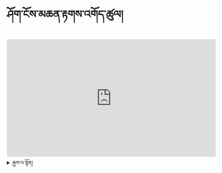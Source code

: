 # ཤོག་ངོས་མཆན་རྟགས་འགོད་ཚུལ།

<iframe width="560" height="315" src="https://www.youtube.com/embed/Krbm8aXZE4M" title="YouTube video player" frameborder="0" allow="accelerometer; autoplay; clipboard-write; encrypted-media; gyroscope; picture-in-picture; web-share" allowfullscreen></iframe>

<details>
  <summary>རྒྱས་པ་སྟོན།</summary>
  
##  ཤོག་ངོས་ངོས་འཛིན་རིག་ནུས

## ཤོག་ངོས་ངོས་འཛིན་རིག་ནུས་སྦྱོང་བསྡར་གྱི་རྒྱུ་ཆ་བཟོ་སྟངས།
  
1.ཐོག་མར་སོ་སོར་གློག་ཀླད་ཐོག་དྲྭ་ཐག་ཡང་ན་linkཞིག་སླེབས་ཡོང།

![དྲ་ཐག།](https://user-images.githubusercontent.com/124126972/221773729-fba81157-d218-4a66-be49-ba82ef8363b2.png)

2.དེ་ནས་སོ་སོར་ལག་པ་གཡོན་ཕྱོགས་སུ་session=ཞེས་སོ་སོར་མིང་འགྲིག་ཡོད་མིན་དོ་སྣང་བྱེད།

![sessiion](https://user-images.githubusercontent.com/124126972/221774542-0ccd8ab2-1cfb-4dff-a1b9-737eb9aeb9e5.png)

## ཤོག་ངོས་ངོས་འཛིན་བྱེད་སྟངས་ལ་རྟགས་རྒྱག་སྟངས་གཉིས་ཡོད་།

1. དང་པོ་གྲུ་བཞི་ནར་མོ་ཅན་འདི་པར་རིས་ནང་ཡོད་པས་ཤོག་ངོས་དེ་ཉིད་ཁ་ཐུག་ཡིན་པ་གང་ཞིག་སྐྱོག་སྐྱོག་མ་ཡིན་པ་ཞིག་ལ་རྟགས་རྒྱག་དགོས།

2. གཉིས་པ་གྲུ་དུ་མ་ཅན་འདི་པར་རིས་ནང་ཡོད་པས་ཤོག་ངོས་འདི་ཉིད་ཁ་ཐུག་མ་ཡིན་པར་སྐྱོག་སྐྱོག་ཡིན་པ་ཞིག་ལ་རྟགས་རྒྱག་དགོས།

![རྟགས།](https://user-images.githubusercontent.com/124126972/221775773-52bb3abe-b45e-4229-bfe0-56cace351f41.png)

## གལ་སྲིད་ནོར་བཅོས་བཏང་དགོས་བྱུང་སོང་ན།

- ཐོག་མར་རྟགས་རྒྱག་སའི་ཐོག་ཏུ་དབྱིན་ཚིག་pageཞེས་པ་དེ་ལ་སྣན།

- དེ་ནས་ལག་པ་གཡས་ཕྱོགས་སུ་ནོར་བཅོས་ཀྱི་རྟགས་ཞིག་དོན་ངེས། དེ་ལ་སྣུན་ན་མེད་པར་འགྱུར་འགྲོ།

![ནོར་བཅོས།](https://user-images.githubusercontent.com/124126972/221777082-c433ea17-ac9d-4f5a-811e-53d45e99411f.png)

## གལ་སྲིད་ཆ་ཚང་ནོར་བ་བྱུང་སོང་ན།

1. ལག་པ་གཡས་ཕྱོགས་སུ་ནོར་་རྟགས་འགྲམ་གྱི་མཚོན་རྟགས་དབྱིན་ཡིག་ཐོག་resetཞེས་པ་དེ་ལ་སྣོན་ནས་མེད་པར་འགྱུར་འགྲོ།

![reset](https://user-images.githubusercontent.com/124126972/221778454-d483a500-6a37-43a8-a77a-60ab28270352.png)

## མཐའ་མ་ཉར་འཚག་འམ་saveབྱེད་སྟངས།

གལ་སྲིད་ཁྱེད་རང་གི་མཐའ་འཚམས་འདི་ཉིད་འགྲིག་པ་ཡང་ན་བརྟེན་ཁེལ་བ་བྱུང་སོང་ན་འོག་ཏུ་ཡོད་པས་ལྗང་ཁུ་འགྲིག་རྟགས་དེ་ལ་སྣོན།

![save](https://user-images.githubusercontent.com/124126972/221779740-051f0316-0985-41e3-a661-c2910947489e.png)

## warning ༼ཉེན་བརྡ།༽

> སོ་སོའོ་མཐའ་ཚམས་འགྲིག་མིན་ཡག་པོ་བལྟས་དགོས་།གལ་སྲིད་ཁྱེད་ཀྱི་མཐའ་འཚམས་སྐྱོག་བསྡད་པ་ཞིག་ལ་saveབྱེད་པ་ཡིན་ན་སླར་ཡང་བཟོ་བཅོས་བྱེད་ཐུབ་པར་དཀའ།

</details>
